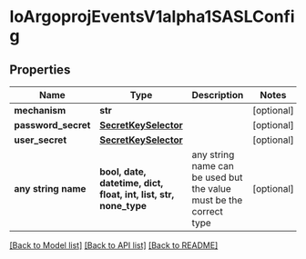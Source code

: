 # IoArgoprojEventsV1alpha1SASLConfig


## Properties
Name | Type | Description | Notes
------------ | ------------- | ------------- | -------------
**mechanism** | **str** |  | [optional] 
**password_secret** | [**SecretKeySelector**](SecretKeySelector.md) |  | [optional] 
**user_secret** | [**SecretKeySelector**](SecretKeySelector.md) |  | [optional] 
**any string name** | **bool, date, datetime, dict, float, int, list, str, none_type** | any string name can be used but the value must be the correct type | [optional]

[[Back to Model list]](../README.md#documentation-for-models) [[Back to API list]](../README.md#documentation-for-api-endpoints) [[Back to README]](../README.md)


